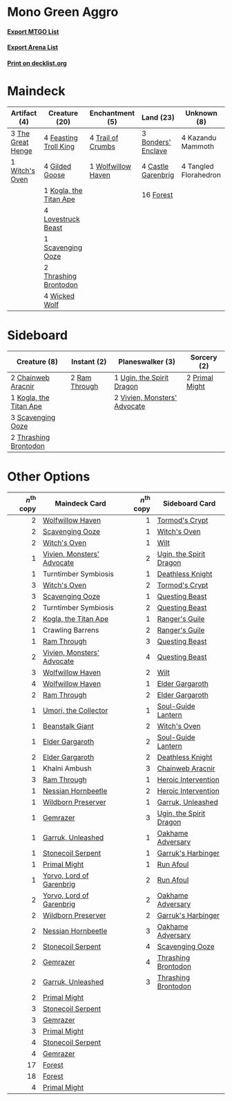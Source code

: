 # Mono Green Aggro

#### [Export MTGO List](../collection/Mono%20Green%20Aggro/Mono%20Green%20Aggro.txt)
#### [Export Arena List](../collection/Mono%20Green%20Aggro/Mono%20Green%20Aggro_arena.txt)
#### [Print on decklist.org](http://decklist.org/?deckmain=3%09Bonders'%20Enclave%0A4%09Castle%20Garenbrig%0A4%09Feasting%20Troll%20King%0A16%09Forest%0A4%09Gilded%20Goose%0A4%09Kazandu%20Mammoth%0A1%09Kogla,%20the%20Titan%20Ape%0A4%09Lovestruck%20Beast%0A1%09Scavenging%20Ooze%0A4%09Tangled%20Florahedron%0A3%09The%20Great%20Henge%0A2%09Thrashing%20Brontodon%0A4%09Trail%20of%20Crumbs%0A4%09Wicked%20Wolf%0A1%09Witch's%20Oven%0A1%09Wolfwillow%20Haven&deckside=2%09Chainweb%20Aracnir%0A1%09Kogla,%20the%20Titan%20Ape%0A2%09Primal%20Might%0A2%09Ram%20Through%0A3%09Scavenging%20Ooze%0A2%09Thrashing%20Brontodon%0A1%09Ugin,%20the%20Spirit%20Dragon%0A2%09Vivien,%20Monsters'%20Advocate)
# Maindeck

|                                        Artifact (4)                                        |                                          Creature (20)                                          |                                       Enchantment (5)                                       |                                          Land (23)                                          |     Unknown (8)     |
|--------------------------------------------------------------------------------------------|-------------------------------------------------------------------------------------------------|---------------------------------------------------------------------------------------------|---------------------------------------------------------------------------------------------|---------------------|
|3 [The Great Henge](http://gatherer.wizards.com/Pages/Card/Details.aspx?multiverseid=473123)|4 [Feasting Troll King](http://gatherer.wizards.com/Pages/Card/Details.aspx?multiverseid=473114) |4 [Trail of Crumbs](http://gatherer.wizards.com/Pages/Card/Details.aspx?multiverseid=473141) |3 [Bonders' Enclave](http://gatherer.wizards.com/Pages/Card/Details.aspx?multiverseid=479765)|4 Kazandu Mammoth    |
|1 [Witch's Oven](http://gatherer.wizards.com/Pages/Card/Details.aspx?multiverseid=473199)   |4 [Gilded Goose](http://gatherer.wizards.com/Pages/Card/Details.aspx?multiverseid=473122)        |1 [Wolfwillow Haven](http://gatherer.wizards.com/Pages/Card/Details.aspx?multiverseid=476456)|4 [Castle Garenbrig](http://gatherer.wizards.com/Pages/Card/Details.aspx?multiverseid=473202)|4 Tangled Florahedron|
|                                                                                            |1 [Kogla, the Titan Ape](http://gatherer.wizards.com/Pages/Card/Details.aspx?multiverseid=479682)|                                                                                             |16 [Forest](http://gatherer.wizards.com/Pages/Card/Details.aspx?multiverseid=439860)         |                     |
|                                                                                            |4 [Lovestruck Beast](http://gatherer.wizards.com/Pages/Card/Details.aspx?multiverseid=473127)    |                                                                                             |                                                                                             |                     |
|                                                                                            |1 [Scavenging Ooze](http://gatherer.wizards.com/Pages/Card/Details.aspx?multiverseid=420783)     |                                                                                             |                                                                                             |                     |
|                                                                                            |2 [Thrashing Brontodon](http://gatherer.wizards.com/Pages/Card/Details.aspx?multiverseid=456570) |                                                                                             |                                                                                             |                     |
|                                                                                            |4 [Wicked Wolf](http://gatherer.wizards.com/Pages/Card/Details.aspx?multiverseid=473143)         |                                                                                             |                                                                                             |                     |


# Sideboard

|                                          Creature (8)                                           |                                      Instant (2)                                       |                                           Planeswalker (3)                                            |                                       Sorcery (2)                                       |
|-------------------------------------------------------------------------------------------------|----------------------------------------------------------------------------------------|-------------------------------------------------------------------------------------------------------|-----------------------------------------------------------------------------------------|
|2 [Chainweb Aracnir](http://gatherer.wizards.com/Pages/Card/Details.aspx?multiverseid=476418)    |2 [Ram Through](http://gatherer.wizards.com/Pages/Card/Details.aspx?multiverseid=479690)|1 [Ugin, the Spirit Dragon](http://gatherer.wizards.com/Pages/Card/Details.aspx?multiverseid=391948)   |2 [Primal Might](http://gatherer.wizards.com/Pages/Card/Details.aspx?multiverseid=485520)|
|1 [Kogla, the Titan Ape](http://gatherer.wizards.com/Pages/Card/Details.aspx?multiverseid=479682)|                                                                                        |2 [Vivien, Monsters' Advocate](http://gatherer.wizards.com/Pages/Card/Details.aspx?multiverseid=479695)|                                                                                         |
|3 [Scavenging Ooze](http://gatherer.wizards.com/Pages/Card/Details.aspx?multiverseid=420783)     |                                                                                        |                                                                                                       |                                                                                         |
|2 [Thrashing Brontodon](http://gatherer.wizards.com/Pages/Card/Details.aspx?multiverseid=456570) |                                                                                        |                                                                                                       |                                                                                         |


# Other Options

|*n*<sup>th</sup> copy|                                            Maindeck Card                                            |*n*<sup>th</sup> copy|                                          Sideboard Card                                          |
|--------------------:|-----------------------------------------------------------------------------------------------------|--------------------:|--------------------------------------------------------------------------------------------------|
|                    2|[Wolfwillow Haven](http://gatherer.wizards.com/Pages/Card/Details.aspx?multiverseid=476456)          |                    1|[Tormod's Crypt](http://gatherer.wizards.com/Pages/Card/Details.aspx?multiverseid=389723)         |
|                    2|[Scavenging Ooze](http://gatherer.wizards.com/Pages/Card/Details.aspx?multiverseid=420783)           |                    1|[Witch's Oven](http://gatherer.wizards.com/Pages/Card/Details.aspx?multiverseid=473199)           |
|                    2|[Witch's Oven](http://gatherer.wizards.com/Pages/Card/Details.aspx?multiverseid=473199)              |                    1|[Wilt](http://gatherer.wizards.com/Pages/Card/Details.aspx?multiverseid=479696)                   |
|                    1|[Vivien, Monsters' Advocate](http://gatherer.wizards.com/Pages/Card/Details.aspx?multiverseid=479695)|                    2|[Ugin, the Spirit Dragon](http://gatherer.wizards.com/Pages/Card/Details.aspx?multiverseid=391948)|
|                    1|Turntimber Symbiosis                                                                                 |                    1|[Deathless Knight](http://gatherer.wizards.com/Pages/Card/Details.aspx?multiverseid=473170)       |
|                    3|[Witch's Oven](http://gatherer.wizards.com/Pages/Card/Details.aspx?multiverseid=473199)              |                    2|[Tormod's Crypt](http://gatherer.wizards.com/Pages/Card/Details.aspx?multiverseid=389723)         |
|                    3|[Scavenging Ooze](http://gatherer.wizards.com/Pages/Card/Details.aspx?multiverseid=420783)           |                    1|[Questing Beast](http://gatherer.wizards.com/Pages/Card/Details.aspx?multiverseid=473133)         |
|                    2|Turntimber Symbiosis                                                                                 |                    2|[Questing Beast](http://gatherer.wizards.com/Pages/Card/Details.aspx?multiverseid=473133)         |
|                    2|[Kogla, the Titan Ape](http://gatherer.wizards.com/Pages/Card/Details.aspx?multiverseid=479682)      |                    1|[Ranger's Guile](http://gatherer.wizards.com/Pages/Card/Details.aspx?multiverseid=249973)         |
|                    1|Crawling Barrens                                                                                     |                    2|[Ranger's Guile](http://gatherer.wizards.com/Pages/Card/Details.aspx?multiverseid=249973)         |
|                    1|[Ram Through](http://gatherer.wizards.com/Pages/Card/Details.aspx?multiverseid=479690)               |                    3|[Questing Beast](http://gatherer.wizards.com/Pages/Card/Details.aspx?multiverseid=473133)         |
|                    2|[Vivien, Monsters' Advocate](http://gatherer.wizards.com/Pages/Card/Details.aspx?multiverseid=479695)|                    4|[Questing Beast](http://gatherer.wizards.com/Pages/Card/Details.aspx?multiverseid=473133)         |
|                    3|[Wolfwillow Haven](http://gatherer.wizards.com/Pages/Card/Details.aspx?multiverseid=476456)          |                    2|[Wilt](http://gatherer.wizards.com/Pages/Card/Details.aspx?multiverseid=479696)                   |
|                    4|[Wolfwillow Haven](http://gatherer.wizards.com/Pages/Card/Details.aspx?multiverseid=476456)          |                    1|[Elder Gargaroth](http://gatherer.wizards.com/Pages/Card/Details.aspx?multiverseid=485502)        |
|                    2|[Ram Through](http://gatherer.wizards.com/Pages/Card/Details.aspx?multiverseid=479690)               |                    2|[Elder Gargaroth](http://gatherer.wizards.com/Pages/Card/Details.aspx?multiverseid=485502)        |
|                    1|[Umori, the Collector](http://gatherer.wizards.com/Pages/Card/Details.aspx?multiverseid=479751)      |                    1|[Soul-Guide Lantern](http://gatherer.wizards.com/Pages/Card/Details.aspx?multiverseid=476488)     |
|                    1|[Beanstalk Giant](http://gatherer.wizards.com/Pages/Card/Details.aspx?multiverseid=473111)           |                    2|[Witch's Oven](http://gatherer.wizards.com/Pages/Card/Details.aspx?multiverseid=473199)           |
|                    1|[Elder Gargaroth](http://gatherer.wizards.com/Pages/Card/Details.aspx?multiverseid=485502)           |                    2|[Soul-Guide Lantern](http://gatherer.wizards.com/Pages/Card/Details.aspx?multiverseid=476488)     |
|                    2|[Elder Gargaroth](http://gatherer.wizards.com/Pages/Card/Details.aspx?multiverseid=485502)           |                    2|[Deathless Knight](http://gatherer.wizards.com/Pages/Card/Details.aspx?multiverseid=473170)       |
|                    1|Khalni Ambush                                                                                        |                    3|[Chainweb Aracnir](http://gatherer.wizards.com/Pages/Card/Details.aspx?multiverseid=476418)       |
|                    3|[Ram Through](http://gatherer.wizards.com/Pages/Card/Details.aspx?multiverseid=479690)               |                    1|[Heroic Intervention](http://gatherer.wizards.com/Pages/Card/Details.aspx?multiverseid=423776)    |
|                    1|[Nessian Hornbeetle](http://gatherer.wizards.com/Pages/Card/Details.aspx?multiverseid=476433)        |                    2|[Heroic Intervention](http://gatherer.wizards.com/Pages/Card/Details.aspx?multiverseid=423776)    |
|                    1|[Wildborn Preserver](http://gatherer.wizards.com/Pages/Card/Details.aspx?multiverseid=473144)        |                    1|[Garruk, Unleashed](http://gatherer.wizards.com/Pages/Card/Details.aspx?multiverseid=485506)      |
|                    1|[Gemrazer](http://gatherer.wizards.com/Pages/Card/Details.aspx?multiverseid=479675)                  |                    3|[Ugin, the Spirit Dragon](http://gatherer.wizards.com/Pages/Card/Details.aspx?multiverseid=391948)|
|                    1|[Garruk, Unleashed](http://gatherer.wizards.com/Pages/Card/Details.aspx?multiverseid=485506)         |                    1|[Oakhame Adversary](http://gatherer.wizards.com/Pages/Card/Details.aspx?multiverseid=473129)      |
|                    1|[Stonecoil Serpent](http://gatherer.wizards.com/Pages/Card/Details.aspx?multiverseid=473197)         |                    1|[Garruk's Harbinger](http://gatherer.wizards.com/Pages/Card/Details.aspx?multiverseid=485508)     |
|                    1|[Primal Might](http://gatherer.wizards.com/Pages/Card/Details.aspx?multiverseid=485520)              |                    1|[Run Afoul](http://gatherer.wizards.com/Pages/Card/Details.aspx?multiverseid=485524)              |
|                    1|[Yorvo, Lord of Garenbrig](http://gatherer.wizards.com/Pages/Card/Details.aspx?multiverseid=473147)  |                    2|[Run Afoul](http://gatherer.wizards.com/Pages/Card/Details.aspx?multiverseid=485524)              |
|                    2|[Yorvo, Lord of Garenbrig](http://gatherer.wizards.com/Pages/Card/Details.aspx?multiverseid=473147)  |                    2|[Oakhame Adversary](http://gatherer.wizards.com/Pages/Card/Details.aspx?multiverseid=473129)      |
|                    2|[Wildborn Preserver](http://gatherer.wizards.com/Pages/Card/Details.aspx?multiverseid=473144)        |                    2|[Garruk's Harbinger](http://gatherer.wizards.com/Pages/Card/Details.aspx?multiverseid=485508)     |
|                    2|[Nessian Hornbeetle](http://gatherer.wizards.com/Pages/Card/Details.aspx?multiverseid=476433)        |                    3|[Oakhame Adversary](http://gatherer.wizards.com/Pages/Card/Details.aspx?multiverseid=473129)      |
|                    2|[Stonecoil Serpent](http://gatherer.wizards.com/Pages/Card/Details.aspx?multiverseid=473197)         |                    4|[Scavenging Ooze](http://gatherer.wizards.com/Pages/Card/Details.aspx?multiverseid=420783)        |
|                    2|[Gemrazer](http://gatherer.wizards.com/Pages/Card/Details.aspx?multiverseid=479675)                  |                    4|[Thrashing Brontodon](http://gatherer.wizards.com/Pages/Card/Details.aspx?multiverseid=456570)    |
|                    2|[Garruk, Unleashed](http://gatherer.wizards.com/Pages/Card/Details.aspx?multiverseid=485506)         |                    3|[Thrashing Brontodon](http://gatherer.wizards.com/Pages/Card/Details.aspx?multiverseid=456570)    |
|                    2|[Primal Might](http://gatherer.wizards.com/Pages/Card/Details.aspx?multiverseid=485520)              |                     |                                                                                                  |
|                    3|[Stonecoil Serpent](http://gatherer.wizards.com/Pages/Card/Details.aspx?multiverseid=473197)         |                     |                                                                                                  |
|                    3|[Gemrazer](http://gatherer.wizards.com/Pages/Card/Details.aspx?multiverseid=479675)                  |                     |                                                                                                  |
|                    3|[Primal Might](http://gatherer.wizards.com/Pages/Card/Details.aspx?multiverseid=485520)              |                     |                                                                                                  |
|                    4|[Stonecoil Serpent](http://gatherer.wizards.com/Pages/Card/Details.aspx?multiverseid=473197)         |                     |                                                                                                  |
|                    4|[Gemrazer](http://gatherer.wizards.com/Pages/Card/Details.aspx?multiverseid=479675)                  |                     |                                                                                                  |
|                   17|[Forest](http://gatherer.wizards.com/Pages/Card/Details.aspx?multiverseid=439860)                    |                     |                                                                                                  |
|                   18|[Forest](http://gatherer.wizards.com/Pages/Card/Details.aspx?multiverseid=439860)                    |                     |                                                                                                  |
|                    4|[Primal Might](http://gatherer.wizards.com/Pages/Card/Details.aspx?multiverseid=485520)              |                     |                                                                                                  |

